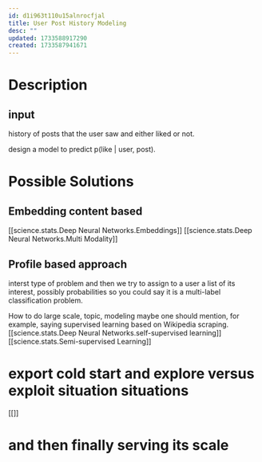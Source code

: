 ```yaml
---
id: d1i963t110u15alnrocfjal
title: User Post History Modeling
desc: ""
updated: 1733588917290
created: 1733587941671
---
```


# Description
## input
history of posts that the user saw and either liked or not.

design a model to predict p(like | user, post).

# Possible Solutions


## Embedding content based
[[science.stats.Deep Neural Networks.Embeddings]]
[[science.stats.Deep Neural Networks.Multi Modality]]

## Profile based approach
interst type of problem and then we try to assign to a user a list of its interest, possibly probabilities so you could say it is a multi-label classification problem.

How to do large scale, topic, modeling maybe one should mention, for example, saying supervised learning based on Wikipedia scraping.
[[science.stats.Deep Neural Networks.self-supervised learning]]
[[science.stats.Semi-supervised Learning]]
# export cold start and explore versus exploit situation situations

[[]]



# and then finally serving its scale



